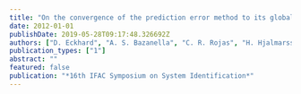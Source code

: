 ```yaml
---
title: "On the convergence of the prediction error method to its global minimum  "
date: 2012-01-01
publishDate: 2019-05-28T09:17:48.326692Z
authors: ["D. Eckhard", "A. S. Bazanella", "C. R. Rojas", "H. Hjalmarsson"]
publication_types: ["1"]
abstract: ""
featured: false
publication: "*16th IFAC Symposium on System Identification*"
---
```


